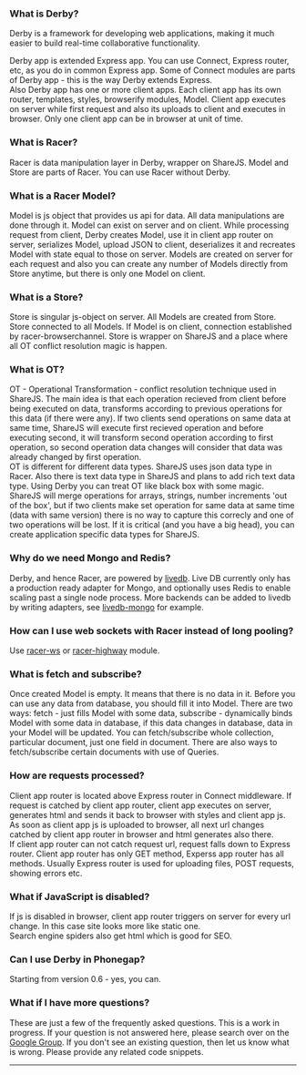### What is Derby?

Derby is a framework for developing web applications, making it much easier to build real-time collaborative functionality.

Derby app is extended Express app. You can use Connect, Express router, etc, as you do in common Express app. Some of Connect modules are parts of Derby app - this is the way Derby extends Express.  
Also Derby app has one or more client apps. Each client app has its own router, templates, styles, browserify modules, Model. Client app executes on server while first request and also its uploads to client and executes in browser. Only one client app can be in browser at unit of time.


### What is Racer?

Racer is data manipulation layer in Derby, wrapper on ShareJS. Model and Store are parts of Racer. You can use Racer without Derby.


### What is a Racer Model?

Model is js object that provides us api for data. All data manipulations are done through it. Model can exist on server and on client. While processing request from client, Derby creates Model, use it in client app router on server, serializes Model, upload JSON to client, deserializes it and recreates Model with state equal to those on server. Models are created on server for each request and also you can create any number of Models directly from Store anytime, but there is only one Model on client.


### What is a Store?

Store is singular js-object on server. All Models are created from Store. Store connected to all Models. If Model is on client, connection established by racer-browserchannel. Store is wrapper on ShareJS and a place where all OT conflict resolution magic is happen.

### What is OT?

OT - Operational Transformation - conflict resolution technique used in ShareJS. The main idea is that each operation recieved from client before being executed on data, transforms according to previous operations for this data (if there were any). If two clients send operations on same data at same time, ShareJS will execute first recieved operation and before executing second, it will transform second operation according to first operation, so second operation data changes will consider that data was already changed by first operation.  
OT is different for different data types. ShareJS uses json data type in Racer. Also there is text data type in ShareJS and plans to add rich text data type.
Using Derby you can treat OT like black box with some magic. ShareJS will merge operations for arrays, strings, number increments 'out of the box', but if two clients make set operation for same data at same time (data with same version) there is no way to capture this correcly and one of two operations will be lost. If it is critical (and you have a big head), you can create application specific data types for ShareJS.

### Why do we need Mongo and Redis?

Derby, and hence Racer, are powered by [livedb](https://github.com/share/livedb). Live DB currently only has a production ready adapter for Mongo, and optionally uses Redis to enable scaling past a single node process. More backends can be added to livedb by writing adapters, see [livedb-mongo](https://github.com/share/livedb-mongo) for example.


### How can I use web sockets with Racer instead of long pooling?

Use [racer-ws](https://github.com/derbyparty/racer-ws) or [racer-highway](https://github.com/derbyparty/racer-highway) module.

### What is fetch and subscribe?

Once created Model is empty. It means that there is no data in it. Before you can use any data from database, you should fill it into Model. There are two ways: fetch - just fills Model with some data, subscribe - dynamically binds Model with some data in database, if this data changes in database, data in your Model will be updated. You can fetch/subscribe whole collection, particular document, just one field in document. There are also ways to fetch/subscribe certain documents with use of Queries.

### How are requests processed?

Client app router is located above Express router in Connect middleware. If request is catched by client app router, client app executes on server, generates html and sends it back to browser with styles and client app js. As soon as client app js is uploaded to browser, all next url changes catched by client app router in browser and html generates also there.  
If client app router can not catch request url, request falls down to Express router. Client app router has only GET method, Experss app router has all methods. Usually Express router is used for uploading files, POST requests, showing errors etc.

### What if JavaScript is disabled?

If js is disabled in browser, client app router triggers on server for every url change. In this case site looks more like static one.  
Search engine spiders also get html which is good for SEO.

### Can I use Derby in Phonegap?

Starting from version 0.6 - yes, you can.


### What if I have more questions?

These are just a few of the frequently asked questions. This is a work in progress. If your question is not answered here, please search over on the [Google Group](https://groups.google.com/forum/?fromgroups#!forum/derbyjs). If you don't see an existing question, then let us know what is wrong. Please provide any related code snippets.

------


